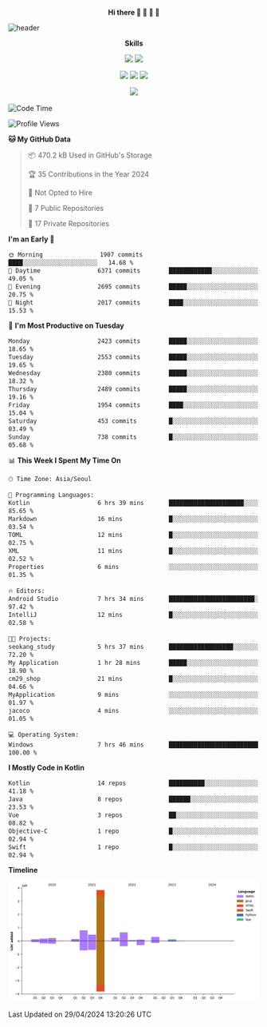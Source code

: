 <p align="center" display="inline-block">
  <Strong> Hi there 👋 👋 👋 👋 </Strong>
 </p>
 

![header](https://capsule-render.vercel.app/api?type=waving&color=gradient&height=250&text=SeoKang's%20Github&fontAlignY=30&animation=fadeIn&desc=App%20Developer&descAlignY=60&descSize=30&fontColor=FFFFFF)

<p align="center" display="inline-block">
  <Strong> Skills </Strong>
 </p>
 
<p align="center" display="inline-block">
  <img src="https://img.shields.io/badge/Android-3DDC84?style=flat-square&logo=Android&logoColor=white"/>
  <img src="https://img.shields.io/badge/iOS-000000?style=flat-square&logo=iOS&logoColor=white"/>
</p>

<p align="center" display="inline-block">
  <img src="https://img.shields.io/badge/Java-007396?style=flat-square&logo=Java&logoColor=white"/>
  <img src="https://img.shields.io/badge/Kotlin-0095D5?style=flat-square&logo=Kotlin&logoColor=white"/> 
  <img src="https://img.shields.io/badge/Swift-FA7343?style=flat-square&logo=Swift&logoColor=white"/>
</p>

<p align="center" display="inline-block">
   <a href="https://wakatime.com/@94266bf1-379b-4927-b1c5-de25883fe04c">
    <img src="https://wakatime.com/badge/user/94266bf1-379b-4927-b1c5-de25883fe04c.svg"/>
  </a>
</p>

<!--START_SECTION:waka-->
![Code Time](http://img.shields.io/badge/Code%20Time-1%2C175%20hrs%2019%20mins-blue)

![Profile Views](http://img.shields.io/badge/Profile%20Views-0-blue)

**🐱 My GitHub Data** 

> 📦 470.2 kB Used in GitHub's Storage 
 > 
> 🏆 35 Contributions in the Year 2024
 > 
> 🚫 Not Opted to Hire
 > 
> 📜 7 Public Repositories 
 > 
> 🔑 17 Private Repositories 
 > 
**I'm an Early 🐤** 

```text
🌞 Morning                1907 commits        ████░░░░░░░░░░░░░░░░░░░░░   14.68 % 
🌆 Daytime                6371 commits        ████████████░░░░░░░░░░░░░   49.05 % 
🌃 Evening                2695 commits        █████░░░░░░░░░░░░░░░░░░░░   20.75 % 
🌙 Night                  2017 commits        ████░░░░░░░░░░░░░░░░░░░░░   15.53 % 
```
📅 **I'm Most Productive on Tuesday** 

```text
Monday                   2423 commits        █████░░░░░░░░░░░░░░░░░░░░   18.65 % 
Tuesday                  2553 commits        █████░░░░░░░░░░░░░░░░░░░░   19.65 % 
Wednesday                2380 commits        █████░░░░░░░░░░░░░░░░░░░░   18.32 % 
Thursday                 2489 commits        █████░░░░░░░░░░░░░░░░░░░░   19.16 % 
Friday                   1954 commits        ████░░░░░░░░░░░░░░░░░░░░░   15.04 % 
Saturday                 453 commits         █░░░░░░░░░░░░░░░░░░░░░░░░   03.49 % 
Sunday                   738 commits         █░░░░░░░░░░░░░░░░░░░░░░░░   05.68 % 
```


📊 **This Week I Spent My Time On** 

```text
🕑︎ Time Zone: Asia/Seoul

💬 Programming Languages: 
Kotlin                   6 hrs 39 mins       █████████████████████░░░░   85.65 % 
Markdown                 16 mins             █░░░░░░░░░░░░░░░░░░░░░░░░   03.54 % 
TOML                     12 mins             █░░░░░░░░░░░░░░░░░░░░░░░░   02.75 % 
XML                      11 mins             █░░░░░░░░░░░░░░░░░░░░░░░░   02.52 % 
Properties               6 mins              ░░░░░░░░░░░░░░░░░░░░░░░░░   01.35 % 

🔥 Editors: 
Android Studio           7 hrs 34 mins       ████████████████████████░   97.42 % 
IntelliJ                 12 mins             █░░░░░░░░░░░░░░░░░░░░░░░░   02.58 % 

🐱‍💻 Projects: 
seokang_study            5 hrs 37 mins       ██████████████████░░░░░░░   72.20 % 
My Application           1 hr 28 mins        █████░░░░░░░░░░░░░░░░░░░░   18.90 % 
cm29_shop                21 mins             █░░░░░░░░░░░░░░░░░░░░░░░░   04.66 % 
MyApplication            9 mins              ░░░░░░░░░░░░░░░░░░░░░░░░░   01.97 % 
jacoco                   4 mins              ░░░░░░░░░░░░░░░░░░░░░░░░░   01.05 % 

💻 Operating System: 
Windows                  7 hrs 46 mins       █████████████████████████   100.00 % 
```

**I Mostly Code in Kotlin** 

```text
Kotlin                   14 repos            ██████████░░░░░░░░░░░░░░░   41.18 % 
Java                     8 repos             ██████░░░░░░░░░░░░░░░░░░░   23.53 % 
Vue                      3 repos             ██░░░░░░░░░░░░░░░░░░░░░░░   08.82 % 
Objective-C              1 repo              █░░░░░░░░░░░░░░░░░░░░░░░░   02.94 % 
Swift                    1 repo              █░░░░░░░░░░░░░░░░░░░░░░░░   02.94 % 
```



**Timeline**

![Lines of Code chart](https://raw.githubusercontent.com/Seokang/Seokang/main/assets/bar_graph.png)


 Last Updated on 29/04/2024 13:20:26 UTC
<!--END_SECTION:waka-->

<!--
**Seokang/Seokang** is a ✨ _special_ ✨ repository because its `README.md` (this file) appears on your GitHub profile.

Here are some ideas to get you started:

- 🔭 I’m currently working on ...
- 🌱 I’m currently learning ...
- 👯 I’m looking to collaborate on ...
- 🤔 I’m looking for help with ...
- 💬 Ask me about ...
- 📫 How to reach me: ...
- 😄 Pronouns: ...
- ⚡ Fun fact: ...
-->
